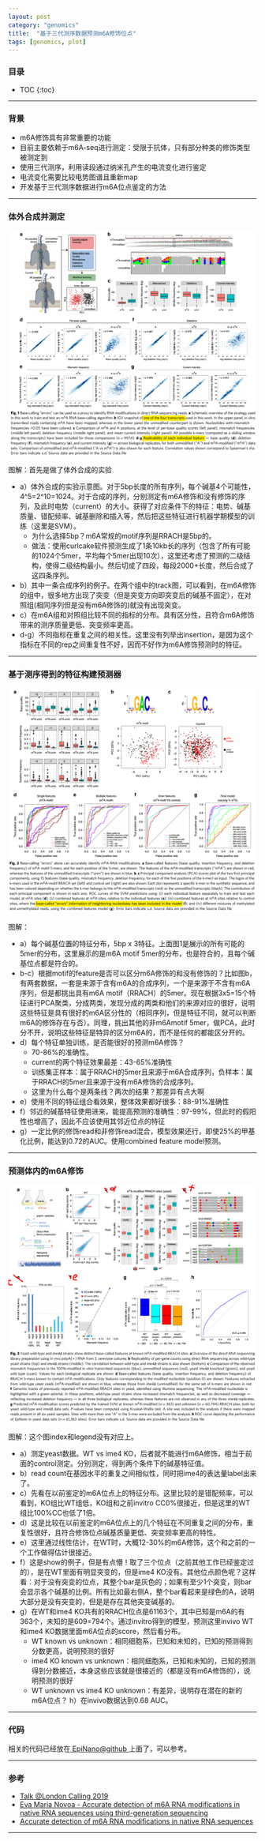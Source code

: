 ```yaml
---
layout: post
category: "genomics"
title:  "基于三代测序数据预测m6A修饰位点"
tags: [genomics, plot]
---
```


### 目录

- TOC
{:toc}

---

### 背景

* m6A修饰具有非常重要的功能
* 目前主要依赖于m6A-seq进行测定：受限于抗体，只有部分种类的修饰类型被测定到
* 使用三代测序，利用读段通过纳米孔产生的电流变化进行鉴定
* 电流变化需要比较电势图谱且重新map
* 开发基于三代测序数据进行m6A位点鉴定的方法

---

### 体外合成并测定

[![20191217144011](https://raw.githubusercontent.com/Tsinghua-gongjing/blog_codes/master/images/20191217144011.png)](https://raw.githubusercontent.com/Tsinghua-gongjing/blog_codes/master/images/20191217144011.png)

图解：首先是做了体外合成的实验

* a）体外合成的实验示意图。对于5bp长度的所有序列，每个碱基4个可能性，4^5=2^10=1024。对于合成的序列，分别测定有m6A修饰和没有修饰的序列，及此时电势（current）的大小。获得了对应条件下的特征：电势、碱基质量、错配频率、碱基删除和插入等，然后把这些特征进行机器学期模型的训练（这里是SVM）。
	* 为什么选择5bp？m6A常规的motif序列是RRACH是5bp的。
	* 做法：使用curlcake软件预测生成了1条10kb长的序列（包含了所有可能的1024个5mer，平均每个5mer出现10次），这里还考虑了预测的二级结构，使得二级结构最小。然后切成了四段，每段2000+长度，然后合成了这四条序列。
* b）其中一条合成序列的例子。在两个组中的track图，可以看到，在m6A修饰的组中，很多地方出现了突变（但是突变方向即突变后的碱基不固定），在对照组(相同序列但是没有m6A修饰的)就没有出现突变。
* c）在m6A组和对照组比较不同的指标的分布。具有区分性，且符合m6A修饰带来的测序质量更低、突变频率更高。
* d-g）不同指标在重复之间的相关性。这里没有列举出insertion，是因为这个指标在不同的rep之间重复性不好，因而不好作为m6A修饰预测时的特征。

---

### 基于测序得到的特征构建预测器

[![20191217144052](https://raw.githubusercontent.com/Tsinghua-gongjing/blog_codes/master/images/20191217144052.png)](https://raw.githubusercontent.com/Tsinghua-gongjing/blog_codes/master/images/20191217144052.png)

图解：

* a）每个碱基位置的特征分布，5bp x 3特征。上面图1是展示的所有可能的5mer的分布，这里展示的是m6A motif 5mer的分布，也是符合的，且每个碱基位点都是符合的。
* b-c）根据motif的feature是否可以区分m6A修饰的和没有修饰的？比如图b，有两套数据，一套是来源于含有m6A的合成序列，一个是来源于不含有m6A序列，但是都挑出具有m6A motif（RRACH）的5mer。现在根据3x5=15个特征进行PCA聚类，分成两类，发现分成的两类和他们的来源对应的很好，说明这些特征是具有很好的m6A区分性的（相同序列，但是特征不同，就可以判断m6A的修饰存在与否）。同理，挑出其他的非m6Amotif 5mer，做PCA，此时分不开，说明这些特征是特异的区分m6A的，而不是任何的都能区分开的。
* d）每个特征单独训练，是否能很好的预测m6A修饰？
	* 70-86%的准确性。
	* current的两个特征效果最差：43-65%准确性
	* 训练集正样本：属于RRACH的5mer且来源于m6A合成序列，负样本：属于RRACH的5mer且来源于没有m6A修饰的合成序列。
	* 这里为什么每个是两条线？两次的结果？那差异有点大啊
* e）使用不同的特征组合看效果，整体效果都好很多：88-91%准确性
* f）邻近的碱基特征使用进来，能提高预测的准确性：97-99%，但此时的假阳性也增高了，因此不应该使用其邻近位点的特征
* g）一定比例的修饰read和非修饰read混合，模型效果还行，即使25%的甲基化比例，能达到0.72的AUC。使用combined feature model预测。

---

### 预测体内的m6A修饰

[![20191217144147](https://raw.githubusercontent.com/Tsinghua-gongjing/blog_codes/master/images/20191217144147.png)](https://raw.githubusercontent.com/Tsinghua-gongjing/blog_codes/master/images/20191217144147.png)

图解：这个图index和legend没有对应上。

* a）测定yeast数据。WT vs ime4 KO，后者就不能进行m6A修饰，相当于前面的control测定。分别测定，得到两个条件下的碱基特征值。
* b）read count在基因水平的重复之间相似性，同时把ime4的表达量label出来了。
* c）先看在以前鉴定的m6A位点上的特征分布。这里比较的是错配频率，可以看到，KO组比WT组低，KO组和之前invitro CC0%很接近，但是这里的WT组比100%CC也低了1倍。
* d）这是比较在以前鉴定的m6A位点上的几个特征在不同重复之间的分布，重复性很好，且符合修饰位点碱基质量更低、突变频率更高的特性。
* e）这里通过线性估计，在WT时，大概12-30%的m6A修饰，这个和之前的一个工作做得估计很接近。
* f）这是show的例子，但是有点懵！取了三个位点（之前其他工作已经鉴定过的），是在WT里面有明显突变的，但是ime4 KO没有。其他位点颜色呢？这样看：对于没有突变的位点，其整个bar是灰色的；如果有至少1个突变，则bar会显示各个碱基的比例。所有比如最右侧A，整个bar看起来是绿色的A，说明大部分是没有突变的，但是是存在其他突变碱基的。
* g）在WT和ime4 KO共有的RRACH位点是61163个，其中已知是m6A的有363个，未知的是609=794个。通过invitro得到的模型，预测这里invivo WT和ime4 KO数据里面m6A位点的score，然后看分布。
	* WT known vs unknown：相同细胞系，已知和未知的，已知的预测得到分数更高，说明预测的很好
	* ime4 KO known vs unknown：相同细胞系，已知和未知的，已知的预测得到分数接近，本身这些应该就是很接近的（都是没有m6A修饰的），说明预测的很好
	* WT unknown vs ime4 KO unknown：有差异，说明存在潜在的新的m6A位点？
h）在invivo数据达到0.68 AUC。

---

### 代码

相关的代码已经放在[ EpiNano@github ](https://github.com/enovoa/EpiNano)上面了，可以参考。


---
### 参考

* [Talk @London Calling 2019](https://www.youtube.com/watch?v=IBWCblHVRA8)
* [Eva Maria Novoa - Accurate detection of m6A RNA modifications in native RNA sequences using third-generation sequencing](https://nanoporetech.com/resource-centre/accurate-detection-m6a-rna-modifications-native-rna-sequences-using-third)
* [Accurate detection of m6A RNA modifications in native RNA sequences](https://prelights.biologists.com/highlights/accurate-detection-of-m6a-rna-modifications-in-native-rna-sequences/)

---
